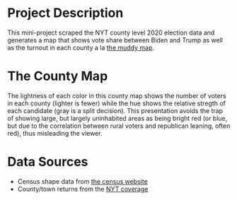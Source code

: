 # Project Description
This mini-project scraped the NYT county level 2020 election data and generates a map that shows vote share between Biden and Trump as well as the turnout in each county a la [the muddy map](https://stemlounge.com/muddy-america-color-balancing-trumps-election-map-infographic/).

# The County Map
The lightness of each color in this county map shows the number of voters in each county (lighter is fewer) while the hue shows the relative stregth of each candidate (gray is a split decision). This presentation avoids the trap of showing large, but largely uninhabited areas as being bright red (or blue, but due to the correlation between rural voters and republican leaning, often red), thus misleading the viewer.

<!-- ![County Map]() -->

# Data Sources
- Census shape data from [the census website](https://www.census.gov/geographies/mapping-files/time-series/geo/carto-boundary-file.html)
- County/town returns from the [NYT coverage](https://www.nytimes.com/interactive/2020/11/03/us/elections/results-president.html?action=click&module=Spotlight&pgtype=Homepage)